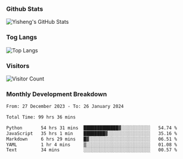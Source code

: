 ### Github Stats
![Yisheng's GitHub Stats](https://github-readme-stats-9qabuvhk1-gongyisheng.vercel.app/api?username=gongyisheng&count_private=true&show_icons=true)
### Tog Langs
![Top Langs](https://github-readme-stats-9qabuvhk1-gongyisheng.vercel.app/api/top-langs/?username=gongyisheng&layout=compact)
### Visitors
![Visitor Count](https://profile-counter.glitch.me/gongyisheng/count.svg)
### Monthly Development Breakdown
<!--START_SECTION:waka-->

```txt
From: 27 December 2023 - To: 26 January 2024

Total Time: 99 hrs 36 mins

Python       54 hrs 31 mins  █████████████▓░░░░░░░░░░░   54.74 %
JavaScript   35 hrs 1 min    ████████▓░░░░░░░░░░░░░░░░   35.16 %
Markdown     6 hrs 29 mins   █▓░░░░░░░░░░░░░░░░░░░░░░░   06.51 %
YAML         1 hr 4 mins     ▒░░░░░░░░░░░░░░░░░░░░░░░░   01.08 %
Text         34 mins         ░░░░░░░░░░░░░░░░░░░░░░░░░   00.57 %
```

<!--END_SECTION:waka-->
